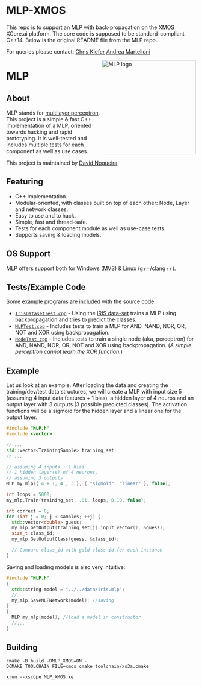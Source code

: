 # MLP-XMOS

This repo is to support an MLP with back-propagation on the XMOS
XCore.ai platform. The core code is supposed to be standard-compliant
C++14. Below is the original README file from the MLP repo.

For queries please contact:
[Chris Kiefer](https://profiles.sussex.ac.uk/p208667-chris-kiefer)
[Andrea Martelloni](https://uk.linkedin.com/in/andrea-martelloni-7ab10a60)


<img alt="MLP logo" src="logo.png" width="250" align="right" />

# MLP
## About

MLP stands for [multilayer perceptron](https://en.wikipedia.org/wiki/Multilayer_perceptron).
This project is a simple & fast C++ implementation of a MLP, oriented towards hacking and rapid prototyping.
It is well-tested and includes multiple tests for each component as well as use cases.

This project is maintained by [David Nogueira](http://web.tecnico.ulisboa.pt/david.jacome.nogueira/).


## Featuring

- C++ implementation.
- Modular-oriented, with classes built on top of each other: Node, Layer and network classes.
- Easy to use and to hack.
- Simple, fast and thread-safe.
- Tests for each component module as well as use-case tests.
- Supports saving & loading models.

## OS Support

MLP offers support both for Windows (MVS) & Linux (g++/clang++).

## Tests/Example Code

Some example programs are included with the source code.

- [`IrisDatasetTest.cpp`](./src/IrisDatasetTest.cpp) - Using the [IRIS data-set](https://archive.ics.uci.edu/ml/datasets/Iris) trains a MLP using backpropagation and tries to predict the classes.
- [`MLPTest.cpp`](./src/MLPTest.cpp) - Includes tests to train a MLP for AND, NAND, NOR, OR, NOT and XOR using backpropagation.
- [`NodeTest.cpp`](./src/NodeTest.cpp) - Includes tests to train a single node (aka, perceptron) for AND, NAND, NOR, OR, NOT and XOR using backpropagation. (*A simple perceptron cannot learn the XOR function.*)

## Example

Let us look at an example. After loading the data and creating the training/dev/test data structures, we will create a MLP with input size 5 (assuming 4 input data features + 1 bias), a hidden layer of 4 neuros and an output layer with 3 outputs (3 possible predicted classes). The activation functions will be a sigmoid for the hidden layer and a linear one for the output layer.

```cpp
#include "MLP.h"
#include <vector>

// ...
std::vector<TrainingSample> training_set;
// ...

// assuming 4 inputs + 1 bias.
// 1 hidden layer(s) of 4 neurons.
// assuming 3 outputs
MLP my_mlp({ 4 + 1, 4 , 3 }, { "sigmoid", "linear" }, false);

int loops = 5000;
my_mlp.Train(training_set, .01, loops, 0.10, false);

int correct = 0;
for (int j = 0; j < samples; ++j) {
  std::vector<double> guess;
  my_mlp.GetOutput(training_set[j].input_vector(), &guess);
  size_t class_id;
  my_mlp.GetOutputClass(guess, &class_id);

  // Compare class_id with gold class id for each instance
}
```

Saving and loading models is also very intuitive:

```cpp
#include "MLP.h"
{
  std::string model = "../../data/iris.mlp";
  //...
  my_mlp.SaveMLPNetwork(model); //saving
}
{
  MLP my_mlp(model); //load a model in constructor
  //...
}
```

## Building

```
cmake -B build -DMLP_XMOS=ON -DCMAKE_TOOLCHAIN_FILE=xmos_cmake_toolchain/xs3a.cmake
```

```
xrun --xscope MLP_XMOS.xe
```